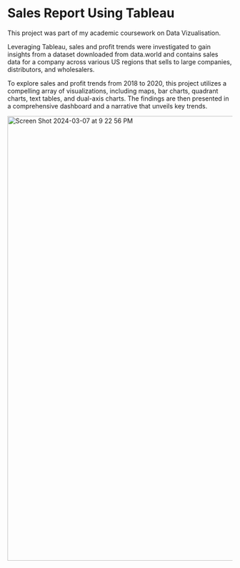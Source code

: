 # Sales Report Using Tableau

This project was part of my academic coursework on Data Vizualisation.

Leveraging Tableau, sales and profit trends were investigated to gain insights from a dataset downloaded from data.world and contains sales data for a company across various US regions that sells to large companies, distributors, and wholesalers.

To explore sales and profit trends from 2018 to 2020, this project utilizes a compelling array of visualizations, including maps, bar charts, quadrant charts, text tables, and dual-axis charts. The findings are then presented in a comprehensive dashboard and a narrative that unveils key trends.



<img width="997" alt="Screen Shot 2024-03-07 at 9 22 56 PM" src="https://github.com/sowmiya-rajkumar/Sales-Report-Dashboard-using-Tableau/assets/98767488/5fa6a311-4f11-4473-8e7f-9291ec6af7a4">
